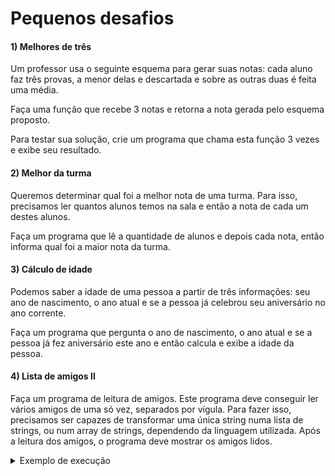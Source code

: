 # Pequenos desafios

#### 1) Melhores de três

Um professor usa o seguinte esquema para gerar suas notas: cada aluno faz três provas, a menor delas e descartada e sobre as outras duas é feita uma média.

Faça uma função que recebe 3 notas e retorna a nota gerada pelo esquema proposto.

Para testar sua solução, crie um programa que chama esta função 3 vezes e exibe seu resultado.

#### 2) Melhor da turma
Queremos determinar qual foi a melhor nota de uma turma. Para isso, precisamos ler quantos alunos temos na sala e então a nota de cada um destes alunos.

Faça um programa que lê a quantidade de alunos e depois cada nota, então informa qual foi a maior nota da turma.

#### 3) Cálculo de idade
Podemos saber a idade de uma pessoa a partir de três informações: seu ano de nascimento, o ano atual e se a pessoa já celebrou seu aniversário no ano corrente.

Faça um programa que pergunta o ano de nascimento, o ano atual e se a pessoa já fez aniversário este ano e então calcula e exibe a idade da pessoa.

#### 4) Lista de amigos II
Faça um programa de leitura de amigos. Este programa deve conseguir ler vários amigos de uma só vez, separados por vígula. Para fazer isso, precisamos ser capazes de transformar uma única string numa lista de strings, ou num array de strings, dependendo da linguagem utilizada. Após a leitura dos amigos, o programa deve mostrar os amigos lidos.

<details>
  <summary>Exemplo de execução</summary>

```
Gerenciador de amigos

Digite alguns amigos, separados por vígula: Huguinho, Zezinho, Luisinho

Amigos lidos:
Huguinho
Zezinho
Luisinho
```
</details>
